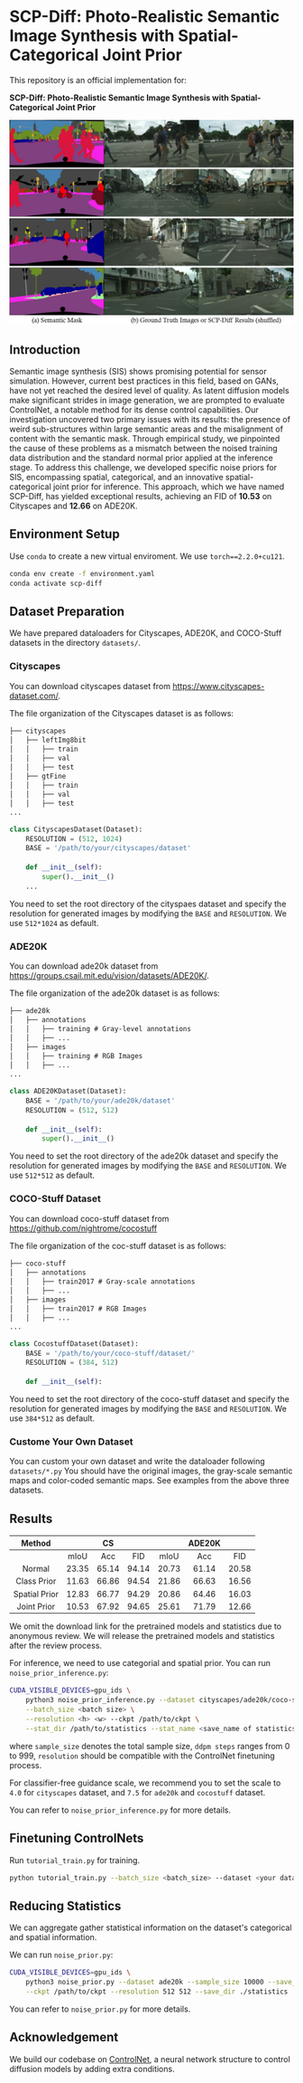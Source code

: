 # SCP-Diff: Photo-Realistic Semantic Image Synthesis with Spatial-Categorical Joint Prior

This repository is an official implementation for:

**SCP-Diff: Photo-Realistic Semantic Image Synthesis with Spatial-Categorical Joint Prior**

![Teaser](images/Teaser_cs.jpg)

## Introduction
Semantic image synthesis (SIS) shows promising potential for sensor simulation. However, current best practices in this field, based on GANs, have not yet reached the desired level of quality. As latent diffusion models make significant strides in image generation, we are prompted to evaluate ControlNet, a notable method for its dense control capabilities. Our investigation uncovered two primary issues with its results: the presence of weird sub-structures within large semantic areas and the misalignment of content with the semantic mask. Through empirical study, we pinpointed the cause of these problems as a mismatch between the noised training data distribution and the standard normal prior applied at the inference stage. To address this challenge, we developed specific noise priors for SIS, encompassing spatial, categorical, and an innovative spatial-categorical joint prior for inference. This approach, which we have named SCP-Diff, has yielded exceptional results, achieving an FID of **10.53** on Cityscapes and **12.66** on ADE20K.

## Environment Setup
Use `conda` to create a new virtual enviroment. We use `torch==2.2.0+cu121`.
```bash
conda env create -f environment.yaml
conda activate scp-diff
```

## Dataset Preparation
We have prepared dataloaders for Cityscapes, ADE20K, and COCO-Stuff datasets in the directory `datasets/`.

### Cityscapes
You can download cityscapes dataset from https://www.cityscapes-dataset.com/.

The file organization of the Cityscapes dataset is as follows:
```
├── cityscapes
│   ├── leftImg8bit
│   │   ├── train
│   │   ├── val
│   │   ├── test
│   ├── gtFine
│   │   ├── train
│   │   ├── val
│   │   ├── test
...
```  

```python
class CityscapesDataset(Dataset):
    RESOLUTION = (512, 1024)
    BASE = '/path/to/your/cityscapes/dataset'

    def __init__(self):
        super().__init__()
    ...
```
You need to set the root directory of the cityspaes dataset and specify the resolution for generated images by modifying the `BASE` and `RESOLUTION`. We use `512*1024` as default.

### ADE20K
You can download ade20k dataset from https://groups.csail.mit.edu/vision/datasets/ADE20K/.

The file organization of the ade20k dataset is as follows:
```
├── ade20k
│   ├── annotations
│   │   ├── training # Gray-level annotations
│   │   ├── ...
│   ├── images
│   │   ├── training # RGB Images
│   │   ├── ...
...
```  
```python
class ADE20KDataset(Dataset):
    BASE = '/path/to/your/ade20k/dataset'
    RESOLUTION = (512, 512) 

    def __init__(self):
        super().__init__()
```

You need to set the root directory of the ade20k dataset and specify the resolution for generated images by modifying the `BASE` and `RESOLUTION`. We use `512*512` as default.

### COCO-Stuff Dataset
You can download coco-stuff dataset from https://github.com/nightrome/cocostuff

The file organization of the coc-stuff dataset is as follows:
```
├── coco-stuff
│   ├── annotations
│   │   ├── train2017 # Gray-scale annotations
│   │   ├── ...
│   ├── images
│   │   ├── train2017 # RGB Images
│   │   ├── ...
...
```  

```Python
class CocostuffDataset(Dataset):
    BASE = '/path/to/your/coco-stuff/dataset/'
    RESOLUTION = (384, 512) 

    def __init__(self):
```

You need to set the root directory of the coco-stuff dataset and specify the resolution for generated images by modifying the `BASE` and `RESOLUTION`. We use `384*512` as default.

### Custome Your Own Dataset
You can custom your own dataset and write the dataloader following `datasets/*.py` You should have the original images, the gray-scale semantic maps and color-coded semantic maps. See examples from the above three datasets.

## Results

|Method| |CS| | |ADE20K| |
|:----:|:----:|:----:|:----:|:----:|:----:|:----:|
| |mIoU|Acc|FID|mIoU|Acc|FID|
|Normal|23.35|65.14|94.14|20.73|61.14|20.58|
|Class Prior|11.63|66.86|94.54|21.86|66.63|16.56|
|Spatial Prior|12.83|66.77|94.29|20.86|64.46|16.03|
|Joint Prior|10.53|67.92|94.65|25.61|71.79|12.66|

We omit the download link for the pretrained models and statistics due to anonymous review. We will release the pretrained models and statistics after the review process.

For inference, we need to use categorial and spatial prior. You can run `noise_prior_inference.py`:
```bash
CUDA_VISIBLE_DEVICES=gpu_ids \
    python3 noise_prior_inference.py --dataset cityscapes/ade20k/coco-stuff --sample_size <inference samples> --diffusion_steps <ddpm steps> --seed 4 --save_dir /path/to/save/infer/results \
    --batch_size <batch size> \
    --resolution <h> <w> --ckpt /path/to/ckpt \
    --stat_dir /path/to/statistics --stat_name <save_name of statistics> --scale <guidance scale>
```
where `sample_size` denotes the total sample size, `ddpm steps` ranges from 0 to 999, `resolution` should be compatible with the ControlNet finetuning process.

For classifier-free guidance scale, we recommend you to set the scale to `4.0` for `cityscapes` dataset, and `7.5` for `ade20k` and `cocostuff` dataset.

You can refer to `noise_prior_inference.py` for more details.


## Finetuning ControlNets
Run `tutorial_train.py` for training.
```bash
python tutorial_train.py --batch_size <batch_size> --dataset <your dataset> --default_root_dir <log_root_dir> --gpus gpu_ids --resume_path <resume file path>
```

## Reducing Statistics
We can aggregate gather statistical information on the dataset's categorical and spatial information.

We can run `noise_prior.py`:
```bash
CUDA_VISIBLE_DEVICES=gpu_ids \
    python3 noise_prior.py --dataset ade20k --sample_size 10000 --save_name ade20k_10000 \
    --ckpt /path/to/ckpt --resolution 512 512 --save_dir ./statistics
```

You can refer to `noise_prior.py` for more details.


## Acknowledgement
We build our codebase on [ControlNet](https://github.com/lllyasviel/ControlNet), a neural network structure to control diffusion models by adding extra conditions.
